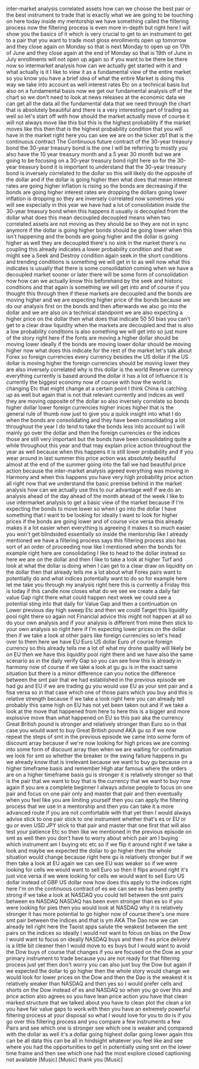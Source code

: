 inter-market analysis correlated assets how can we choose the best pair or the best instrument to trade that is exactly what we are going to be touching on here today inside my mentorship we have something called the filtering process now the filtering process is even more in-depth but right here I will show you the basics of it which is very crucial to get to an instrument to get to a pair that you want to trade most gloss enrollments open up tomorrow and they close again on Monday so that is next Monday to open up on 17th of June and they close again at the end of Monday so that is 19th of June in July enrollments will not open up again so if you want to be there be there now so intermarket analysis how can we actually get started with it and what actually is it I like to view it as a fundamental view of the entire market so you know you have a brief idea of what the entire Market is doing this way we take into account as well interest rates Etc on a technical basis but also on a fundamental basis now we get our fundamental analysis off of the chart so we don't need to look at news releases at the economic data we can get all the data all the fundamental data that we need through the chart that is absolutely beautiful and there is a very interesting part of trading as well so let's start off with how should the market actually move of course it will not always move like this but this is the highest probability if the market moves like this then that is the highest probability condition that you will have in the market right here you can see we are on the ticker zb1 that is the continuous contract The Continuous future contract of the 30-year treasury bond the 30-year treasury bond is the one I will be referring to mostly you also have the 10 year treasury month and a 5 year 30 month but we are going to be focusing on a 30-year treasury bond right here so for the 30-year treasury bond it is important to understand that the 30-year treasury bond is inversely correlated to the dollar so this will likely do the opposite of the dollar and if the dollar is going higher then what does that mean interest rates are going higher inflation is rising so the bonds are decreasing if the bonds are going higher interest rates are dropping the dollars going lower inflation is dropping so they are inversely correlated now sometimes you will see especially in this year we have had a lot of consolidation inside the 30-year treasury bond when this happens it usually is decoupled from the dollar what does this mean decoupled decoupled means when two correlated assets are not moving as they should be so they are not in sync anymore if the dollar is going higher bonds should be going lower when this isn't happening and the bonds are going higher and the dollar is going higher as well they are decoupled there's no sink in the market there's no coupling this already indicates a lower probability condition and that we might see a Seek and Destroy condition again seek in the short conditions and trending conditions is something we will get in to as well now what this indicates is usually that there is some consolidation coming when we have a decoupled market sooner or later there will be some form of consolidation now how can we actually know this beforehand by the seek and historic conditions and that again is something we will get into and of course if you thought this through then if these markets are decoupled and the bonds are moving higher and we are expecting higher price of the bonds because we do our analysis first on the bonds and then afterwards we also go into the dollar and we are also on a technical standpoint we are also expecting a higher price on the dollar then what does that indicate 50 50 bias you can't get to a clear draw liquidity when the markets are decoupled and that is also a low probability conditions is also something we will get into so just more of the story right here if the fonts are moving a higher dollar should be moving lower ideally if the bonds are moving lower dollar should be moving higher now what does this indicate for the rest of the market let's talk about Forex so foreign currencies every currency besides the US dollar if the US dollar is moving higher the foreign currencies should be moving lower they are also inversely correlated why is this dollar is the world Reserve currency everything currently is based around the dollar it has a lot of influence it is currently the biggest economy now of course with how the world is changing Etc that might change at a certain point I think China is catching up as well but again that is not that relevant currently and indices as well they are moving opposite of the dollar so also inversely correlate so bonds higher dollar lower foreign currencies higher inices higher that is the general rule of thumb now just to give you a quick insight into what I do when the bonds are consolidating and they have been consolidating a lot throughout the year I do tend to take the bonds less into account so I will mainly go over the dollar and then the foreign currencies or the indices those are still very important but the bonds have been consolidating quite a while throughout this year and that may explain price action throughout the year as well because when this happens it is still lower probability and if you wear around in last summer this price action was absolutely beautiful almost at the end of the summer going into the fall we had beautiful price action because the inter-market analysis agreed everything was moving in Harmony and when this happens you have very high probability price action all right now that we understand the basic premise behind in the market analysis how can we actually use this to our advantage well if we do an analysis ahead of the day ahead of the month ahead of the week I like to use intermarket analysis to get a basic view of the market because if I'm expecting the bonds to move lower so when I go into the dollar I have something that I want to be looking for ideally I want to look for higher prices if the bonds are going lower and of course vice versa this already makes it a lot easier when everything is agreeing it makes it so much easier you won't get blindsided essentially so inside the mentorship like I already mentioned we have a filtering process says this filtering process also has sort of an order of proceeding now like I mentioned when the bonds for example right here are consolidating I like to head to the dollar instead so here we are on the dollar and then I like to take a look at higher Turf and look at what the dollar is doing when I can get to a clear draw on liquidity on the dollar then that already tells me a lot about what Forex pairs want to potentially do and what indices potentially want to do so for example here let me take you through my analysis right here this is currently a Friday this is today if this candle now closes what do we see we create a daily fair value Gap right there what could happen next week we could see a potential sting into that daily for Value Gap and then a continuation on Lower previous day high sweep Etc and then we could Target this liquidity pool right there so again not Financial advice this might not happen at all so do your own analysis and if your analysis is different from mine then stick to your own analysis so right here if I'm expecting lower prices on the dollar then if we take a look at other pairs like foreign currencies so let's head over to them here we have EU Euro US dollar Euro of course foreign currency so this already tells me a lot of what my drone quality will likely be on EU then we have this liquidity pool right there and we have also the same scenario as in the daily verify Gap so you can see how this is already in harmony now of course if we take a look at gu gu is in the exact same situation but there is a minor difference can you notice the difference between the smt pair that we had established in the previous episode we had gu and EU if we are trading gu you would use EU as your smt pair and a fisa versa so in that case which one of those pairs which you buy and this is relative strength because if we take a look right here you can already tell probably this same high on EU has not yet been taken out and if we take a look at the move that happened from here to here this is a bigger and more explosive move than what happened on EU so this pair aka the currency Great British pound is stronger and relatively stronger than Euro so in that case you would want to buy Great British pound AKA gu so if we now repeat the steps of smt in the previous episode we came into some form of discount array because if we're now looking for high prices we are coming into some form of discount array then when we are waiting for confirmation we look for smt so whether the breaker or the swing failure happens in gu we already know that is irrelevant because we want to buy gu because on a higher timeframe basis and remember High atar famous where the orders are on a higher timeframe basis gu is stronger it is relatively stronger so that is the pair that we want to buy that is the currency that we want to buy now again if you are a complete beginner I always advise people to focus on one pair and focus on one pair only and master that pair and then eventually when you feel like you are limiting yourself then you can apply the filtering process that we use in a mentorship and then you can take it a more advanced route if you are not comfortable with that yet then I would always advise stick to one pair stick to one instrument whether that's es or EU or gu or even USD JPY stick to that pair and master that one first that will also test your patience Etc so then like we mentioned in the previous episode on smt as well then you don't have to worry about which pair am I buying which instrument am I buying etc etc so if we flip it around right if we take a look and maybe we expected the dollar to go higher then the whole situation would change because right here gu is relatively stronger but if we then take a look at EU again we can see EU was weaker so if we were looking for cells we would want to sell Euro so then it flips around right it's just vice versa if we were looking for cells we would want to sell Euro US dollar instead of GBP US dollar now how does this apply to the indices right here I'm on the continuous contract of es we can see es has been pretty strong if we take a look at NASDAQ you could tell between the smt pairs between es NASDAQ NASDAQ has been even stronger than es so if you were looking for pies then you would look at NASDAQ why it is relatively stronger it has more potential to go higher now of course there's one more smt pair between the indices and that is ym AKA The Dao now we can already tell right here the Taoist apps salute the weakest between the smt pairs on the indices so ideally I would not want to focus on bias on the Dow I would want to focus on ideally NASDAQ buys and then if es price delivery is a little bit cleaner then I would move to es buys but I would want to avoid the Dow buys of course that changes if you are focused on the Dow as your primary instrument to trade because you are not ready for that filtering process just yet then don't worry you can also just buy the Dow but again if we expected the dollar to go higher then the whole story would change we would look for lower prices on the Dow and then the Dao is the weakest it is relatively weaker than NASDAQ and then yes so I would prefer cells and shorts on the Dow instead of es and NASDAQ so when you go over this and price action also agrees so you have lean price action you have that clean marked structure that we talked about you have to clean plot the clean a lot you have fair value gaps to work with then you have an extremely powerful filtering process at your disposal so what I would love for you to do is if you go over this filtering process and you compare a few instruments a few Pairs and see which one is stronger see which one is weaker and compared with the dollar as well it's a dollar going highest dollar going lower again this can be all data this can be all in hindsight whatever you feel like and see where you had the opportunities to get in potentially using smt on the lower time frame and then see which one had the most explore closed captioning not available [Music] [Music] thank you [Music]